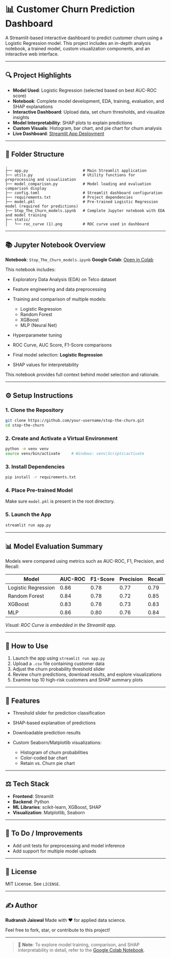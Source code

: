 # 📊 Customer Churn Prediction Dashboard

A Streamlit-based interactive dashboard to predict customer churn using a Logistic Regression model. This project includes an in-depth analysis notebook, a trained model, custom visualization components, and an interactive web interface.

---

## 🔍 Project Highlights

* **Model Used**: Logistic Regression (selected based on best AUC-ROC score)
* **Notebook**: Complete model development, EDA, training, evaluation, and SHAP explanations
* **Interactive Dashboard**: Upload data, set churn thresholds, and visualize insights
* **Model Interpretability**: SHAP plots to explain predictions
* **Custom Visuals**: Histogram, bar chart, and pie chart for churn analysis
* **Live Dashboard**: [Streamlit App Deployment](https://stop-the-churn-by-rudransh.streamlit.app/)

---

## 📁 Folder Structure

```
.
├── app.py                        # Main Streamlit application
├── utils.py                      # Utility functions for preprocessing and visualization
├── model_comparison.py           # Model loading and evaluation comparison display
├── config.toml                   # Streamlit dashboard configuration
├── requirements.txt              # Project dependencies
├── model.pkl                     # Pre-trained Logistic Regression model (required for predictions)
├── Stop_The_Churn_models.ipynb   # Complete Jupyter notebook with EDA and model training
├── static/
│   └── roc_curve (1).png         # ROC curve used in dashboard
```

---

## 📚 Jupyter Notebook Overview

**Notebook**: `Stop_The_Churn_models.ipynb`
**Google Colab**: [Open in Colab](https://colab.research.google.com/drive/1mXZF2xIGM7iZeQA4Ue-uCqTGekTOr1ej?usp=sharing)

This notebook includes:

* Exploratory Data Analysis (EDA) on Telco dataset
* Feature engineering and data preprocessing
* Training and comparison of multiple models:

  * Logistic Regression
  * Random Forest
  * XGBoost
  * MLP (Neural Net)
* Hyperparameter tuning
* ROC Curve, AUC Score, F1-Score comparisons
* Final model selection: **Logistic Regression**
* SHAP values for interpretability

This notebook provides full context behind model selection and rationale.

---

## ⚙️ Setup Instructions

### 1. Clone the Repository

```bash
git clone https://github.com/your-username/stop-the-churn.git
cd stop-the-churn
```

### 2. Create and Activate a Virtual Environment

```bash
python -m venv venv
source venv/bin/activate     # Windows: venv\Scripts\activate
```

### 3. Install Dependencies

```bash
pip install -r requirements.txt
```

### 4. Place Pre-trained Model

Make sure `model.pkl` is present in the root directory.

### 5. Launch the App

```bash
streamlit run app.py
```

---

## 📊 Model Evaluation Summary

Models were compared using metrics such as AUC-ROC, F1, Precision, and Recall:

| Model               | AUC-ROC | F1-Score | Precision | Recall |
| ------------------- | ------- | -------- | --------- | ------ |
| Logistic Regression | 0.86    | 0.78     | 0.77      | 0.79   |
| Random Forest       | 0.84    | 0.78     | 0.72      | 0.85   |
| XGBoost             | 0.83    | 0.78     | 0.73      | 0.83   |
| MLP                 | 0.86    | 0.80     | 0.76      | 0.84   |

*Visual: ROC Curve is embedded in the Streamlit app.*

---

## 📄 How to Use

1. Launch the app using `streamlit run app.py`
2. Upload a `.csv` file containing customer data
3. Adjust the churn probability threshold slider
4. Review churn predictions, download results, and explore visualizations
5. Examine top 10 high-risk customers and SHAP summary plots

---

## 🚀 Features

* Threshold slider for prediction classification
* SHAP-based explanation of predictions
* Downloadable prediction results
* Custom Seaborn/Matplotlib visualizations:

  * Histogram of churn probabilities
  * Color-coded bar chart
  * Retain vs. Churn pie chart

---

## ⚖️ Tech Stack

* **Frontend**: Streamlit
* **Backend**: Python
* **ML Libraries**: scikit-learn, XGBoost, SHAP
* **Visualization**: Matplotlib, Seaborn

---

## 🚧 To Do / Improvements

* Add unit tests for preprocessing and model inference
* Add support for multiple model uploads

---

## 💼 License

MIT License. See `LICENSE`.

---

## ✍️ Author

**Rudransh Jaiswal** &#x20;
Made with ❤️ for applied data science.

Feel free to fork, star, or contribute to this project!

---

> 📌 **Note**: To explore model training, comparison, and SHAP interpretability in detail, refer to the [Google Colab Notebook](https://colab.research.google.com/drive/1mXZF2xIGM7iZeQA4Ue-uCqTGekTOr1ej?usp=sharing).
